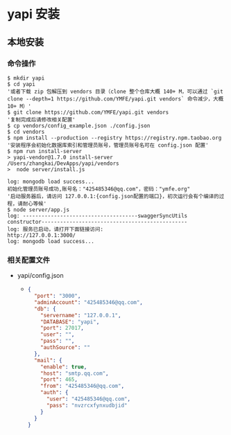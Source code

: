 # yapi 安装

## 本地安装

### 命令操作

```basic
$ mkdir yapi
$ cd yapi
'或者下载 zip 包解压到 vendors 目录（clone 整个仓库大概 140+ M，可以通过 `git clone --depth=1 https://github.com/YMFE/yapi.git vendors` 命令减少，大概 10+ M）'
$ git clone https://github.com/YMFE/yapi.git vendors 
'复制完成后请修改相关配置'
$ cp vendors/config_example.json ./config.json
$ cd vendors
$ npm install --production --registry https://registry.npm.taobao.org
'安装程序会初始化数据库索引和管理员账号，管理员账号名可在 config.json 配置'
$ npm run install-server
> yapi-vendor@1.7.0 install-server /Users/zhangkai/DevApps/yapi/vendors
>  node server/install.js

log: mongodb load success...
初始化管理员账号成功,账号名："425485346@qq.com"，密码："ymfe.org"
'启动服务器后，请访问 127.0.0.1:{config.json配置的端口}，初次运行会有个编译的过程，请耐心等候'
$ node server/app.js
log: -------------------------------------swaggerSyncUtils constructor-----------------------------------------------
log: 服务已启动，请打开下面链接访问: 
http://127.0.0.1:3000/
log: mongodb load success...
```



### 相关配置文件

- yapi/config.json

  - ```json
    {
      "port": "3000",
      "adminAccount": "425485346@qq.com",
      "db": {
        "servername": "127.0.0.1",
        "DATABASE": "yapi",
        "port": 27017,
        "user": "",
        "pass": "",
        "authSource": ""
      },
      "mail": {
        "enable": true,
        "host": "smtp.qq.com",
        "port": 465,
        "from": "425485346@qq.com",
        "auth": {
          "user": "425485346@qq.com",
          "pass": "nvzrcxfynxudbjid"
        }
      }
    }
    ```